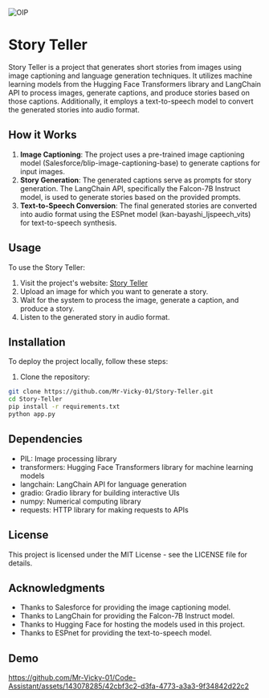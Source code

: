 ![OIP](https://github.com/Mr-Vicky-01/Code-Assistant/assets/143078285/8439830e-5eee-45fb-a04a-e7944fbecf4b)

# Story Teller

Story Teller is a project that generates short stories from images using image captioning and language generation techniques. It utilizes machine learning models from the Hugging Face Transformers library and LangChain API to process images, generate captions, and produce stories based on those captions. Additionally, it employs a text-to-speech model to convert the generated stories into audio format.

## How it Works

1. **Image Captioning**: The project uses a pre-trained image captioning model (Salesforce/blip-image-captioning-base) to generate captions for input images.
2. **Story Generation**: The generated captions serve as prompts for story generation. The LangChain API, specifically the Falcon-7B Instruct model, is used to generate stories based on the provided prompts.
3. **Text-to-Speech Conversion**: The final generated stories are converted into audio format using the ESPnet model (kan-bayashi_ljspeech_vits) for text-to-speech synthesis.

## Usage

To use the Story Teller:

1. Visit the project's website: [Story Teller](https://huggingface.co/spaces/Mr-Vicky-01/Story_teller)
2. Upload an image for which you want to generate a story.
3. Wait for the system to process the image, generate a caption, and produce a story.
4. Listen to the generated story in audio format.

## Installation

To deploy the project locally, follow these steps:

1. Clone the repository:

```bash
git clone https://github.com/Mr-Vicky-01/Story-Teller.git
cd Story-Teller
pip install -r requirements.txt
python app.py
```

## Dependencies

- PIL: Image processing library
- transformers: Hugging Face Transformers library for machine learning models
- langchain: LangChain API for language generation
- gradio: Gradio library for building interactive UIs
- numpy: Numerical computing library
- requests: HTTP library for making requests to APIs

## License

This project is licensed under the MIT License - see the LICENSE file for details.

## Acknowledgments

- Thanks to Salesforce for providing the image captioning model.
- Thanks to LangChain for providing the Falcon-7B Instruct model.
- Thanks to Hugging Face for hosting the models used in this project.
- Thanks to ESPnet for providing the text-to-speech model.

## Demo
https://github.com/Mr-Vicky-01/Code-Assistant/assets/143078285/42cbf3c2-d3fa-4773-a3a3-9f34842d22c2
